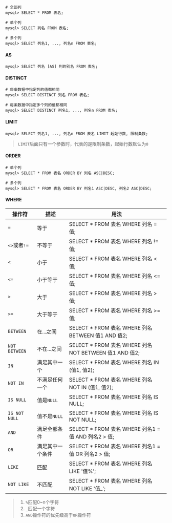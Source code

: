 ```mysql
# 全部列
mysql> SELECT * FROM 表名;
```

```mysql
# 单个列
mysql> SELECT 列名 FROM 表名;
```

```mysql
# 多个列
mysql> SELECT 列名1, ..., 列名n FROM 表名;
```

#### AS

```mysql
mysql> SELECT 列名 [AS] 列的别名 FROM 表名;
```

#### DISTINCT

```mysql
# 每条数据中指定列的值都相同
mysql> SELECT DISTINCT 列名 FROM 表名;
```

```mysql
# 每条数据中指定多个列的值都相同
mysql> SELECT DISTINCT 列名1, ..., 列名n FROM 表名;
```

#### LIMIT

```mysql
mysql> SELECT 列名1, ..., 列名n FROM 表名 LIMIT 起始行数, 限制条数;
```

> `LIMIT`后面只有一个参数时，代表的是限制条数，起始行数默认为`0`

#### ORDER

```mysql
# 单个列
mysql> SELECT * FROM 表名 ORDER BY 列名 ASC|DESC;
```

```mysql
# 多个列
mysql> SELECT * FROM 表名 ORDER BY 列名1 ASC|DESC, 列名2 ASC|DESC;
```

#### WHERE

| 操作符 | 描述 | 用法 |
| - | - | - |
| `=` | 等于 | SELECT * FROM 表名 WHERE 列名 = 值; |
| `<>`或者`!=` | 不等于 | SELECT * FROM 表名 WHERE 列名 != 值; |
| `<` | 小于 | SELECT * FROM 表名 WHERE 列名 < 值; |
| `<=` | 小于等于 | SELECT * FROM 表名 WHERE 列名 <= 值; |
| `>` | 大于 | SELECT * FROM 表名 WHERE 列名 > 值; |
| `>=` | 大于等于 | SELECT * FROM 表名 WHERE 列名 >= 值; |
| `BETWEEN` | 在...之间 | SELECT * FROM 表名 WHERE 列名 BETWEEN 值1 AND 值2; |
| `NOT BETWEEN` | 不在...之间 | SELECT * FROM 表名 WHERE 列名 NOT BETWEEN 值1 AND 值2; |
| `IN` | 满足其中一个 | SELECT * FROM 表名 WHERE 列名 IN (值1, 值2); |
| `NOT IN` | 不满足任何一个 | SELECT * FROM 表名 WHERE 列名 NOT IN (值1, 值2); |
| `IS NULL` | 值是`NULL` | SELECT * FROM 表名 WHERE 列名 IS NULL; |
| `IS NOT NULL` | 值不是`NULL` | SELECT * FROM 表名 WHERE 列名 IS NOT NULL; |
| `AND` | 满足全部条件 | SELECT * FROM 表名 WHERE 列名1 = 值 AND 列名2 > 值; |
| `OR` | 满足其中一个条件 | SELECT * FROM 表名 WHERE 列名1 = 值 OR 列名2 > 值; |
| `LIKE` | 匹配 | SELECT * FROM 表名 WHERE 列名 LIKE '值%'; |
| `NOT LIKE` | 不匹配 | SELECT * FROM 表名 WHERE 列名 NOT LIKE '值_'; |

> 1. `%`匹配0~n个字符
> 2. `_`匹配一个字符
> 3. `AND`操作符的优先级高于`OR`操作符